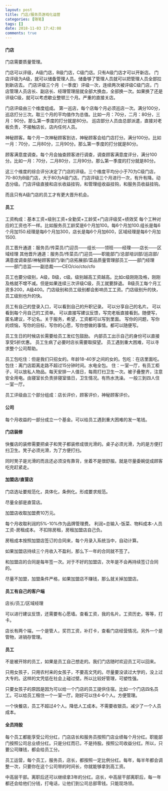 ```yaml
---
layout: post
title: 门店/服务员游戏化运营
categories: [随笔]
tags: []
date: 2018-11-03 17:42:08
comments: true
---
```


#### 门店

门店需要质量管理。

门店可以评级，A级门店，B级门店，C级门店。只有A级门店才可以开新店。
门店评级为A级，就可以储备管理人员。储备够了管理人员就可以把管理人员全部拉到新店去。
门店评级三个月（一季度）评级一次，连续两次被评级C级门店，门店管理人员店长、副店长、经理管理层就全部大换血，全部换一次。如果换了还是评级C级，就可以考虑歇业整顿三个月。严重的直接关店。

门店评级由三个维度组成。
第一巡店，每个店每个月必须巡店一次。满分100分，巡店打分三次。取三个月的平均值作为总值。比如一月：70分，二月：80分，三月：90分。那么第一季度的打分就是80分。
巡店部分人员由总部派遣，直接对老板负责，不接触店长，店内任何人员。

神秘顾客。每个月一次神秘顾客到访，神秘顾客会给门店打分。满分100分。比如一月：70分，二月80分，三月90分。那么第一季度的打分就是80分。

顾客满意度调查。每个月会抽查顾客进行调查，调查顾客满意度评分，满分100分。比如一月：70分，二月80分，三月90分。那么第一季度的打分就是80分。

这三个维度的综合评分决定了门店的评级。三个维度平均分小于70为C级门店，70-80为B级门店，大于80为A级门店。门店评级三个月进行一次，有升有降。动态分级。门店评级直接和店长收益挂钩，和管理组收益挂钩，和服务员收益挂钩。

而且只有A级门店的员工才有更大晋升机会。

#### 员工


工资构成：基本工资+级别工资+全勤奖+工龄奖+门店评级奖+绩效奖
每个工种对应的工资也不一样。比如服务员工龄奖是6个月加100。每6个月加100.组长是每6个月加150.经理是每6个月加300，店长是每6个月加600，区域经理是每6个月加1500.

员工晋升通道：服务员/传菜员/门迎员——组长——领班——经理——店长——区域经理
其他晋升通道：服务员/传菜员/门迎员——职能部门/总部培训部/巡店部/满意度调查部/神秘顾客部门/新门店拓展部/菜品质量管理部员工——部门经理——部门总监——副总裁——CEO/cio/cto/cfo

员工也要分级别，A级，B级，c级。级别越高工资越高。比如c级刚刚及格，刚刚及格就不增不减。但是如果连续三次评级C级，员工就要辞退。
B级员工每个月工资多200，A级400。门店级别和员工级别都会影响员工工资。门店级别升的快，员工级别也升的快。

员工有自己的登录入口，可以看到自己的升职记录。
可以分享自己的名片。
可以看到每个月自己的工资单。
可以直接写建议反馈，写完老板直接看到。随便写，匿名建议，不记名。关于服务，希望，工资都可以写到里面。
写你的问题，写你的烦恼，写你的目标，写你的心愿，写你想做的事情。都可以随便写。

员工生日的时候店长需要给员工发红包鼓励。
内部员工出示自己的身份可以直接享受5折优惠。
员工生病了必要时店长需要取探望。
员工遇到重大困难，可以寻求整个公司帮助。

员工包吃住：但是我们只招女的。年龄18-40岁之间的女的。包吃：在店里面吃。包住：离门店距离走路不超过15分钟时间。水电全包。
住：一室一厅，有员工柜子，可以放私人物品。每天安排一人值日，每周打扫卫生一次。被子叠整齐，注意安全用电。由寝室长负责排寝室值日，卫生情况。有热水洗澡。
一般三到四人住一室一厅。

员工评级由三个部分组成：店长评价，顾客评价，神秘顾客评价。

#### 公司

每个月收益的一部分成立一个基金。可以给员工遇到重大困难的发一笔钱。

#### 门店装修

快餐店的装修需要把桌子和凳子都装修成很光滑的。桌子必须光滑，为的是方便打扫卫生。凳子必须光滑，为了方便打扫。

同时凳子是光滑的而且还必须没有靠背，坐着不是很舒服。就是尽量委婉促成顾客吃完赶紧走。

#### 加盟店/直营店

门店选址要规范化，具体化，条例化。形成要求规范。

尽量全部是直营店。

加盟店收取加盟费10万元。

每个月收取利润的5%-10%作为品牌管理费。
利润=总输入-饭菜、物料成本-人员工资-房租成本。  不扣除房租，房租加盟店自己负。

房租成本按照加盟店签订的合同来，每个月录入系统当中，自动计算。

如果加盟店持续三个月收入不盈利，那么下一年的合同就不签了。

和加盟店的合同是每年签一次。对于不好的加盟店，次年是不会再持续签订合同的。

尽量不加盟，加盟条件严格，如果加盟店不赚钱，那么就关掉加盟店。

#### 员工有自己的客户端

店长/员工/区域经理

可以进行建议反馈，还需要有心愿墙。查看工资，我的名片。工资历史。等等，打卡。

店长有两个端，一个是管人，奖罚工资，补打卡，查看门店经营情况。另外一个是管物，进销存管理。

#### 员工

不是被开除的员工，如果是员工自己想走的。我们门店随时欢迎员工可以回来。

只用女孩子，只用农村来的女孩子，不要高文凭的。尽量要没读过大学的，没上过大专的。这样的文凭低在社会上碰过壁。所以比较好管理，可塑性强。

只要女孩子的原因是因为可以给一个门店的员工提供住宿。比如一个门店四名员工。可以给员工租住一个一室一厅。刚好可以住4-6个人。方便管理。

一个快餐店，员工不超过4个人。降低人工成本。不需要收银员。减少了一个人员成本。

#### 全员持股

每个员工都能享受公司分红，门店店长和服务员按照门店业绩每个月分红。职能部门按照公司总业绩分红。只是分红而已，不是持股。按照公司收益分红。所以，只要公司赚钱，都会给员工分。

员工运营，每个员工，服务员，店长，都按照一定比例分红。每年，每半年都会调整一次，只要你在这个公司带的时间长，你就能够拿到高工资。

中高层干部。离职后还可以继续拿3年的分红。店长，中高层干部离职后，每一年都还会给他们分钱，打电话，让他们到公司总部零钱。只能现场领。







